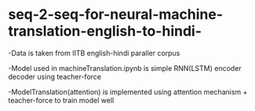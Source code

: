 # seq-2-seq-for-neural-machine-translation-english-to-hindi-
-Data is taken from IITB english-hindi paraller corpus

-Model used in machineTranslation.ipynb is simple RNN(LSTM) encoder decoder using teacher-force

-ModelTranslation(attention) is implemented using attention mechanism + teacher-force to train model well


